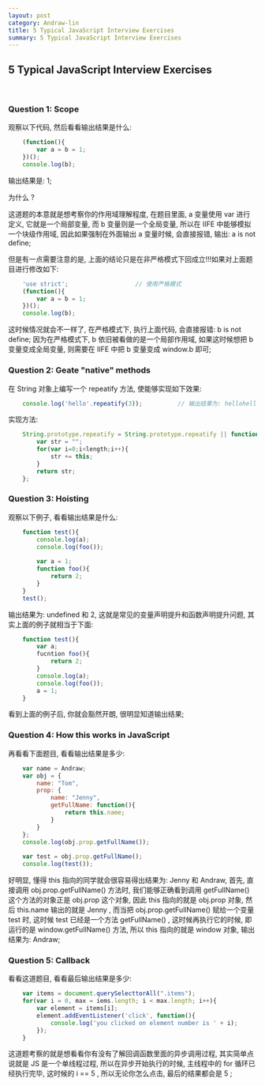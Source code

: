 ```yaml
---
layout: post
category: Andraw-lin
title: 5 Typical JavaScript Interview Exercises
summary: 5 Typical JavaScript Interview Exercises
---
```


## **5 Typical JavaScript Interview Exercises**
<br/>

### **Question 1: Scope**

观察以下代码, 然后看看输出结果是什么: 

```javascript
    (function(){
        var a = b = 1;
    })();
    console.log(b);
```

输出结果是: 1;

为什么 ?

这道题的本意就是想考察你的作用域理解程度, 在题目里面, a 变量使用 var 进行定义, 它就是一个局部变量, 而 b 变量则是一个全局变量, 所以在 IIFE 中能够模拟一个块级作用域, 因此如果强制在外面输出 a 变量时候, 会直接报错, 输出: a is not define; 

但是有一点需要注意的是, 上面的结论只是在非严格模式下回成立!!!如果对上面题目进行修改如下: 

```JavaScript
    'use strict';                   // 使用严格模式
    (function(){
        var a = b = 1;
    })();
    console.log(b);
```

这时候情况就会不一样了, 在严格模式下, 执行上面代码, 会直接报错: b is not define; 因为在严格模式下, b 依旧被看做的是一个局部作用域, 如果这时候想把 b 变量变成全局变量, 则需要在 IIFE 中把 b 变量变成 window.b 即可;


### **Question 2: Geate "native" methods**

在 String 对象上编写一个 repeatify 方法, 使能够实现如下效果:

```JavaScript
    console.log('hello'.repeatify(3));          // 输出结果为: hellohellohello
```

实现方法: 

```JavaScript
    String.prototype.repeatify = String.prototype.repeatify || function(length){
        var str = "";
        for(var i=0;i<length;i++){
            str += this;
        }
        return str;
    };
```

### **Question 3: Hoisting**

观察以下例子, 看看输出结果是什么: 

```javascript
    function test(){
        console.log(a);
        console.log(foo());
        
        var a = 1;
        function foo(){
            return 2;
        }
    }
    test();
```

输出结果为: undefined 和 2, 这就是常见的变量声明提升和函数声明提升问题, 其实上面的例子就相当于下面: 

```javascript
    function test(){
        var a;
        fucntion foo(){
            return 2;
        }
        console.log(a);
        console.log(foo());
        a = 1;
    }
```

看到上面的例子后, 你就会豁然开朗, 很明显知道输出结果;


### **Question 4: How this works in JavaScript**

再看看下面题目, 看看输出结果是多少: 

```javascript
    var name = Andraw;
    var obj = {
        name: "Tom",
        prop: {
            name: "Jenny",
            getFullName: function(){
                return this.name;
            }
        }
    };
    console.log(obj.prop.getFullName());
    
    var test = obj.prop.getFullName();
    console.log(test());
```

好明显, 懂得 this 指向的同学就会很容易得出结果为: Jenny 和 Andraw, 首先, 直接调用 obj.prop.getFullName() 方法时, 我们能够正确看到调用 getFullName() 这个方法的对象正是 obj.prop 这个对象, 因此 this 指向的就是 obj.prop 对象, 然后 this.name 输出的就是 Jenny , 而当把 obj.prop.getFullName() 赋给一个变量 test 时, 这时候 test 已经是一个方法 getFullName() , 这时候再执行它的时候, 即运行的是 window.getFullName() 方法, 所以 this 指向的就是 window 对象, 输出结果为: Andraw;


### **Question 5: Callback**

看看这道题目, 看看最后输出结果是多少: 

```javascript
    var items = document.querySelecttorAll(".items");
    for(var i = 0, max = iems.length; i < max.length; i++){
        var element = items[i];
        element.addEventListener('click', function(){
            console.log('you clicked on element number is ' + i);
        });
    }
```

这道题考察的就是想看看你有没有了解回调函数里面的异步调用过程, 其实简单点说就是 JS 是一个单线程过程, 所以在异步开始执行的时候, 主线程中的 for 循环已经执行完毕, 这时候的 i == 5 , 所以无论你怎么点击, 最后的结果都会是 5 ;